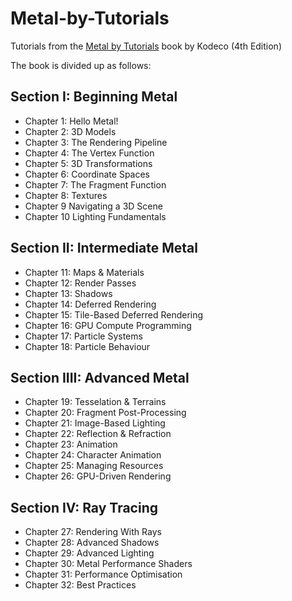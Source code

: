 # Metal-by-Tutorials
Tutorials from the [Metal by Tutorials](https://www.kodeco.com/books/metal-by-tutorials/v4.0) book by Kodeco (4th Edition)

The book is divided up as follows: 

## Section I: Beginning Metal
- Chapter 1: Hello Metal!
- Chapter 2: 3D Models
- Chapter 3: The Rendering Pipeline
- Chapter 4: The Vertex Function
- Chapter 5: 3D Transformations
- Chapter 6: Coordinate Spaces
- Chapter 7: The Fragment Function
- Chapter 8: Textures
- Chapter 9 Navigating a 3D Scene
- Chapter 10 Lighting Fundamentals

## Section II: Intermediate Metal
- Chapter 11: Maps & Materials
- Chapter 12: Render Passes
- Chapter 13: Shadows
- Chapter 14: Deferred Rendering
- Chapter 15: Tile-Based Deferred Rendering
- Chapter 16: GPU Compute Programming
- Chapter 17: Particle Systems
- Chapter 18: Particle Behaviour

## Section IIII: Advanced Metal
- Chapter 19: Tesselation & Terrains
- Chapter 20: Fragment Post-Processing
- Chapter 21: Image-Based Lighting
- Chapter 22: Reflection & Refraction
- Chapter 23: Animation
- Chapter 24: Character Animation
- Chapter 25: Managing Resources
- Chapter 26: GPU-Driven Rendering

## Section IV: Ray Tracing
- Chapter 27: Rendering With Rays
- Chapter 28: Advanced Shadows
- Chapter 29: Advanced Lighting
- Chapter 30: Metal Performance Shaders
- Chapter 31: Performance Optimisation
- Chapter 32: Best Practices
